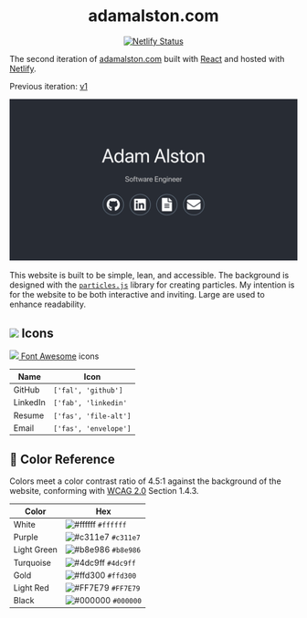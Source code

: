 <h1 align="center">
	adamalston.com
</h1>

<p align="center">
	<a href="https://app.netlify.com/sites/adamalston/deploys" target="_blank">
		<img src="https://api.netlify.com/api/v1/badges/332bbd91-59b7-4091-8781-6f41330399b4/deploy-status" alt="Netlify Status" />
	</a>
</p>

The second iteration of [adamalston.com](https://www.adamalston.com/) built with [React](https://reactjs.org/) and hosted with [Netlify](https://www.netlify.com/).

Previous iteration: [v1](https://github.com/adamalston/v1)

<p align="center">
	<a href="https://www.adamalston.com/" target="_blank">
		<img src="src/preview.png" alt="Website Preview" />
	</a>
</p>

This website is built to be simple, lean, and accessible. The background is designed with the [`particles.js`](https://github.com/VincentGarreau/particles.js/) library for creating particles. My intention is for the website to be both interactive and inviting. Large are used to enhance readability.

## <img src="flag-solid.svg" width="24px"> Icons

[<img src="flag-solid.svg" width="16px"> Font Awesome](https://fontawesome.com/) icons

| Name     | Icon                  |
| -------- | --------------------- |
| GitHub   | `['fal', 'github']`   |
| LinkedIn | `['fab', 'linkedin'`  |
| Resume   | `['fas', 'file-alt']` |
| Email    | `['fas', 'envelope']` |

## 🎨 Color Reference

Colors meet a color contrast ratio of 4.5:1 against the background of the website, conforming with [WCAG 2.0](https://www.w3.org/TR/WCAG20/) Section 1.4.3.

| Color       | Hex                                                                |
| ----------- | ------------------------------------------------------------------ |
| White       | ![#ffffff](https://via.placeholder.com/10/ffffff?text=+) `#ffffff` |
| Purple      | ![#c311e7](https://via.placeholder.com/10/c311e7?text=+) `#c311e7` |
| Light Green | ![#b8e986](https://via.placeholder.com/10/b8e986?text=+) `#b8e986` |
| Turquoise   | ![#4dc9ff](https://via.placeholder.com/10/4dc9ff?text=+) `#4dc9ff` |
| Gold        | ![#ffd300](https://via.placeholder.com/10/ffd300?text=+) `#ffd300` |
| Light Red   | ![#FF7E79](https://via.placeholder.com/10/FF7E79?text=+) `#FF7E79` |
| Black       | ![#000000](https://via.placeholder.com/10/000000?text=+) `#000000` |
